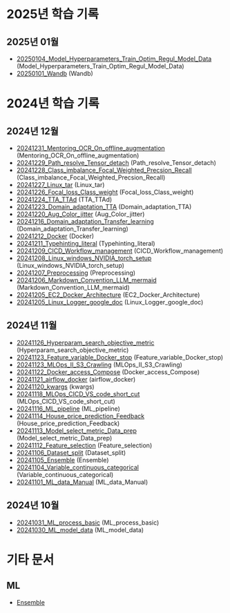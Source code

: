 # 2025년 학습 기록

## 2025년 01월

- [20250104_Model_Hyperparameters_Train_Optim_Regul_Model_Data](_Daily/20250104_Model_Hyperparameters_Train_Optim_Regul_Model_Data.md) (Model_Hyperparameters_Train_Optim_Regul_Model_Data)
- [20250101_Wandb](_Daily/20250101_Wandb.md) (Wandb)

# 2024년 학습 기록

## 2024년 12월

- [20241231_Mentoring_OCR_On_offline_augmentation](_Daily/20241231_Mentoring_OCR_On_offline_augmentation.md) (Mentoring_OCR_On_offline_augmentation)
- [20241229_Path_resolve_Tensor_detach](_Daily/20241229_Path_resolve_Tensor_detach.md) (Path_resolve_Tensor_detach)
- [20241228_Class_imbalance_Focal_Weighted_Precsion_Recall](_Daily/20241228_Class_imbalance_Focal_Weighted_Precsion_Recall.md) (Class_imbalance_Focal_Weighted_Precsion_Recall)
- [20241227_Linux_tar](_Daily/20241227_Linux_tar.md) (Linux_tar)
- [20241226_Focal_loss_Class_weight](_Daily/20241226_Focal_loss_Class_weight.md) (Focal_loss_Class_weight)
- [20241224_TTA_TTAd](_Daily/20241224_TTA_TTAd.md) (TTA_TTAd)
- [20241223_Domain_adaptation_TTA](_Daily/20241223_Domain_adaptation_TTA.md) (Domain_adaptation_TTA)
- [20241220_Aug_Color_jitter](_Daily/20241220_Aug_Color_jitter.md) (Aug_Color_jitter)
- [20241216_Domain_adaptation_Transfer_learning](_Daily/20241216_Domain_adaptation_Transfer_learning.md) (Domain_adaptation_Transfer_learning)
- [20241212_Docker](_Daily/20241212_Docker.md) (Docker)
- [20241211_Typehinting_literal](_Daily/20241211_Typehinting_literal.md) (Typehinting_literal)
- [20241209_CICD_Workflow_management](_Daily/20241209_CICD_Workflow_management.md) (CICD_Workflow_management)
- [20241208_Linux_windows_NVIDIA_torch_setup](_Daily/20241208_Linux_windows_NVIDIA_torch_setup.md) (Linux_windows_NVIDIA_torch_setup)
- [20241207_Preprocessing](_Daily/20241207_Preprocessing.md) (Preprocessing)
- [20241206_Markdown_Convention_LLM_mermaid](_Daily/20241206_Markdown_Convention_LLM_mermaid.md) (Markdown_Convention_LLM_mermaid)
- [20241205_EC2_Docker_Architecture](_Daily/20241205_EC2_Docker_Architecture.md) (EC2_Docker_Architecture)
- [20241205_Linux_Logger_google_doc](_Daily/20241205_Linux_Logger_google_doc.md) (Linux_Logger_google_doc)

## 2024년 11월

- [20241126_Hyperparam_search_objective_metric](_Daily/20241126_Hyperparam_search_objective_metric.md) (Hyperparam_search_objective_metric)
- [20241123_Feature_variable_Docker_stop](_Daily/20241123_Feature_variable_Docker_stop.md) (Feature_variable_Docker_stop)
- [20241123_MLOps_II_S3_Crawling](_Daily/20241123_MLOps_II_S3_Crawling.md) (MLOps_II_S3_Crawling)
- [20241122_Docker_access_Compose](_Daily/20241122_Docker_access_Compose.md) (Docker_access_Compose)
- [20241121_airflow_docker](_Daily/20241121_airflow_docker.md) (airflow_docker)
- [20241120_kwargs](_Daily/20241120_kwargs.md) (kwargs)
- [20241118_MLOps_CICD_VS_code_short_cut](_Daily/20241118_MLOps_CICD_VS_code_short_cut.md) (MLOps_CICD_VS_code_short_cut)
- [20241116_ML_pipeline](_Daily/20241116_ML_pipeline.md) (ML_pipeline)
- [20241114_House_price_prediction_Feedback](_Daily/20241114_House_price_prediction_Feedback.md) (House_price_prediction_Feedback)
- [20241113_Model_select_metric_Data_prep](_Daily/20241113_Model_select_metric_Data_prep.md) (Model_select_metric_Data_prep)
- [20241112_Feature_selection](_Daily/20241112_Feature_selection.md) (Feature_selection)
- [20241106_Dataset_split](_Daily/20241106_Dataset_split.md) (Dataset_split)
- [20241105_Ensemble](_Daily/20241105_Ensemble.md) (Ensemble)
- [20241104_Variable_continuous_categorical](_Daily/20241104_Variable_continuous_categorical.md) (Variable_continuous_categorical)
- [20241101_ML_data_Manual](_Daily/20241101_ML_data_Manual.md) (ML_data_Manual)

## 2024년 10월

- [20241031_ML_process_basic](_Daily/20241031_ML_process_basic.md) (ML_process_basic)
- [20241030_ML_model_data](_Daily/20241030_ML_model_data.md) (ML_model_data)

# 기타 문서

## ML

- [Ensemble](ML/Ensemble.md)
